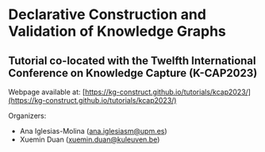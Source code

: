 # Declarative Construction and Validation of Knowledge Graphs
## Tutorial co-located with the Twelfth International Conference on Knowledge Capture (K-CAP2023)

Webpage available at: [https://kg-construct.github.io/tutorials/kcap2023/](https://kg-construct.github.io/tutorials/kcap2023/)

Organizers:
* Ana Iglesias-Molina ([ana.iglesiasm@upm.es](mailto:ana.iglesiasm@upm.es))
* Xuemin Duan ([xuemin.duan@kuleuven.be](mailto:xuemin.duan@kuleuven.be))
